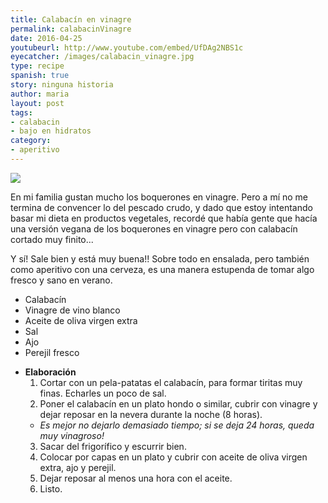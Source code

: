 ```yaml
---
title: Calabacín en vinagre
permalink: calabacinVinagre
date: 2016-04-25
youtubeurl: http://www.youtube.com/embed/UfDAg2NBS1c
eyecatcher: /images/calabacin_vinagre.jpg
type: recipe
spanish: true
story: ninguna historia
author: maria
layout: post
tags:
- calabacin
- bajo en hidratos
category:
- aperitivo
---
```


<img src="https://farm1.staticflickr.com/680/30888748853_b9eaa38845_o_d.jpg" />

En mi familia gustan mucho los boquerones en vinagre. Pero a mí no me termina de convencer lo del pescado crudo, y dado que estoy intentando basar mi dieta en productos vegetales, recordé que había gente que hacía una versión vegana de los boquerones en vinagre pero con calabacín cortado muy finito... 

Y sí! Sale bien y está muy buena!! Sobre todo en ensalada, pero también como aperitivo con una cerveza, es una manera estupenda de tomar algo fresco y sano en verano.


<ul>
  <li>Calabacín</li>
  <li>Vinagre de vino blanco</li>
  <li>Aceite de oliva virgen extra</li>
  <li>Sal</li>
  <li>Ajo</li>
  <li>Perejil fresco</li>
</ul>


* **Elaboración**
  1. Cortar con un pela-patatas el calabacín, para formar tiritas muy finas. Echarles un poco de sal.
  2. Poner el calabacín en un plato hondo o similar, cubrir con vinagre y dejar reposar en la nevera durante la noche (8 horas). 
   - _Es mejor no dejarlo demasiado tiempo; si se deja 24 horas, queda muy vinagroso!_
  3. Sacar del frigorífico y escurrir bien. 
  4. Colocar por capas en un plato y cubrir con aceite de oliva virgen extra, ajo y perejil. 
  5. Dejar reposar al menos una hora con el aceite. 
  6. Listo.
